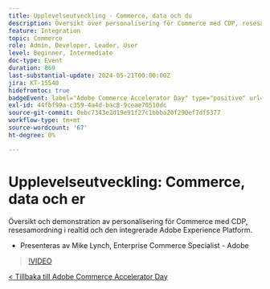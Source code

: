 ```yaml
---
title: Upplevelseutveckling - Commerce, data och du
description: Översikt över personalisering för Commerce med CDP, resesamordning i realtid och den integrerade Adobe Experience Platform.
feature: Integration
topic: Commerce
role: Admin, Developer, Leader, User
level: Beginner, Intermediate
doc-type: Event
duration: 869
last-substantial-update: 2024-05-21T00:00:00Z
jira: KT-15540
hidefromtoc: true
badgeEvent: label="Adobe Commerce Accelerator Day" type="positive" url="https://experienceleague.adobe.com/sv/docs/events/apac-commerce-recordings/2024/overview"
exl-id: 44fbf99a-c359-4a4d-bac8-9ceae70510dc
source-git-commit: 0ebc7343e2d19e91f27c1bbba20f290ef7df5377
workflow-type: tm+mt
source-wordcount: '67'
ht-degree: 0%

---
```


# Upplevelseutveckling: Commerce, data och er

Översikt och demonstration av personalisering för Commerce med CDP, resesamordning i realtid och den integrerade Adobe Experience Platform.

+ Presenteras av Mike Lynch, Enterprise Commerce Specialist - Adobe

>[!VIDEO](https://video.tv.adobe.com/v/3429266/?learn=on)

[&lt; Tillbaka till Adobe Commerce Accelerator Day](./overview.md)
